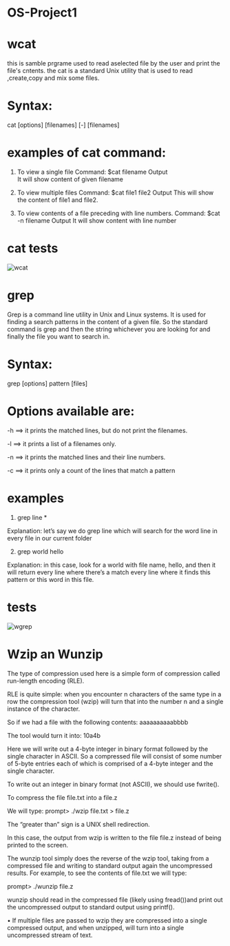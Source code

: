 # OS-Project1

# wcat
 this is samble prgrame used to read aselected file by the user and print the file's cntents.
 the cat is a standard Unix utility that is used to read ,create,copy and mix some files.
# Syntax:

  cat [options] [filenames] [-] [filenames]

# examples of cat command:

  1) To view a single file 
Command:
  $cat filename
Output   
  It will show content of given filename

  2) To view multiple files 
Command:
  $cat file1 file2
Output 
  This will show the content of file1 and file2.

  3) To view contents of a file preceding with line numbers. 
Command: 
   $cat -n filename
Output 
   It will show content with line number

# cat tests

![wcat](https://user-images.githubusercontent.com/66404704/148628417-4440d165-2bf0-4149-ae66-45058ec4cb96.jpeg)


# grep

Grep is a command line utility in Unix and Linux systems. It is used for finding a search patterns in the content of a given file.
So the standard command is grep and then the string whichever you are looking for and finally the file  you want to search in.

# Syntax:

grep [options] pattern [files]

# Options available are:

-h ==> it prints the matched lines, but do not print the filenames.

-l ==> it prints a list of a filenames only.

-n ==> it prints the matched lines and their line numbers.

-c ==> it prints only a count of the lines that match a pattern





# examples

1.  grep  line *

Explanation: let’s say we do grep line which will search for the word line in every file in our current folder

 2.  grep world  hello
 
 Explanation: in this case, look for a world with file name, hello, and then it will return every line where there’s a match every line where it finds this pattern or this word in this file.



# tests

![wgrep](https://user-images.githubusercontent.com/66404704/148626285-f5ad1144-1b6d-4f02-9eec-61db073565ff.jpeg)



# Wzip an Wunzip




The type of compression used here is a simple form of compression called run-length encoding (RLE).

RLE is quite simple: when you encounter n characters of the same type in a row the compression tool (wzip) will turn that into the number n and a single instance of the character.

So if we had a file with the following contents: aaaaaaaaaabbbb 

The tool would turn it into: 10a4b

Here we will write out a 4-byte integer in binary format followed by the single character in ASCII. So a compressed file will consist of some number of 5-byte entries each of which is comprised of a 4-byte integer and the single character.

To write out an integer in binary format (not ASCII), we should use fwrite().

To compress the file file.txt into a file.z 

We will type: prompt> ./wzip file.txt > file.z

The “greater than” sign is a UNIX shell redirection.

In this case, the output from wzip is written to the file file.z instead of being printed to the screen. 



The wunzip tool simply does the reverse of the wzip tool, taking from a compressed file and writing to standard output again the uncompressed results. For example, to see the contents of file.txt we will type:

prompt> ./wunzip file.z

wunzip should read in the compressed file (likely using fread())and print out the uncompressed output to standard output using printf().


• If multiple files are passed to wzip they are compressed into a single compressed output, and when unzipped, will turn into a single uncompressed stream of text.







